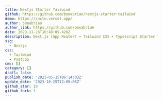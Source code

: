 ```yaml
---
title: Nextjs Starter Tailwind
github: https://github.com/bonabrian/nextjs-starter-tailwind
demo: https://snxtw.vercel.app/
author: bonabrian
author_link: https://github.com/bonabrian
date: 2023-11-26T10:48:09.426Z
description: Next.js (App Router) + Tailwind CSS + Typescript Starter Template
ssg:
  - Nextjs
css:
  - Tailwind
  - PostCSS
cms: []
category: []
draft: false
publish_date: '2023-05-15T06:14:03Z'
update_date: '2023-10-25T12:05:06Z'
github_star: 19
github_fork: 1
---
```

